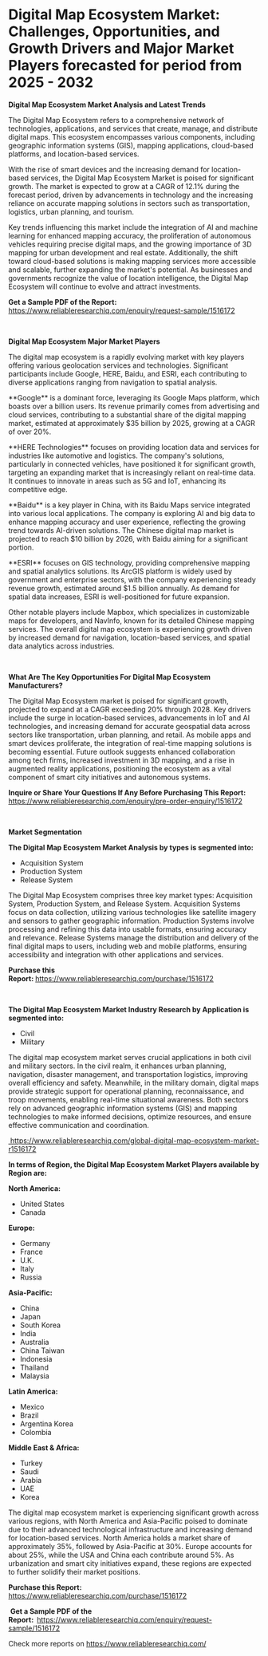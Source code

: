 <p><h1>Digital Map Ecosystem Market: Challenges, Opportunities, and Growth Drivers and Major Market Players forecasted for period from 2025 - 2032</h1></p><p><strong>Digital Map Ecosystem Market Analysis and Latest Trends</strong></p>
<p><p>The Digital Map Ecosystem refers to a comprehensive network of technologies, applications, and services that create, manage, and distribute digital maps. This ecosystem encompasses various components, including geographic information systems (GIS), mapping applications, cloud-based platforms, and location-based services. </p><p>With the rise of smart devices and the increasing demand for location-based services, the Digital Map Ecosystem Market is poised for significant growth. The market is expected to grow at a CAGR of 12.1% during the forecast period, driven by advancements in technology and the increasing reliance on accurate mapping solutions in sectors such as transportation, logistics, urban planning, and tourism.</p><p>Key trends influencing this market include the integration of AI and machine learning for enhanced mapping accuracy, the proliferation of autonomous vehicles requiring precise digital maps, and the growing importance of 3D mapping for urban development and real estate. Additionally, the shift toward cloud-based solutions is making mapping services more accessible and scalable, further expanding the market's potential. As businesses and governments recognize the value of location intelligence, the Digital Map Ecosystem will continue to evolve and attract investments.</p></p>
<p><strong>Get a Sample PDF of the Report:&nbsp;</strong> <a href="https://www.reliableresearchiq.com/enquiry/request-sample/1516172?utm_campaign=3026&utm_medium=2&utm_source=Github&utm_content=ia&utm_term=29032025&utm_id=digital-map-ecosystem">https://www.reliableresearchiq.com/enquiry/request-sample/1516172</a></p>
<p>&nbsp;</p>
<p><strong>Digital Map Ecosystem Major Market Players</strong></p>
<p><p>The digital map ecosystem is a rapidly evolving market with key players offering various geolocation services and technologies. Significant participants include Google, HERE, Baidu, and ESRI, each contributing to diverse applications ranging from navigation to spatial analysis.</p><p>**Google** is a dominant force, leveraging its Google Maps platform, which boasts over a billion users. Its revenue primarily comes from advertising and cloud services, contributing to a substantial share of the digital mapping market, estimated at approximately $35 billion by 2025, growing at a CAGR of over 20%.</p><p>**HERE Technologies** focuses on providing location data and services for industries like automotive and logistics. The company's solutions, particularly in connected vehicles, have positioned it for significant growth, targeting an expanding market that is increasingly reliant on real-time data. It continues to innovate in areas such as 5G and IoT, enhancing its competitive edge.</p><p>**Baidu** is a key player in China, with its Baidu Maps service integrated into various local applications. The company is exploring AI and big data to enhance mapping accuracy and user experience, reflecting the growing trend towards AI-driven solutions. The Chinese digital map market is projected to reach $10 billion by 2026, with Baidu aiming for a significant portion.</p><p>**ESRI** focuses on GIS technology, providing comprehensive mapping and spatial analytics solutions. Its ArcGIS platform is widely used by government and enterprise sectors, with the company experiencing steady revenue growth, estimated around $1.5 billion annually. As demand for spatial data increases, ESRI is well-positioned for future expansion.</p><p>Other notable players include Mapbox, which specializes in customizable maps for developers, and NavInfo, known for its detailed Chinese mapping services. The overall digital map ecosystem is experiencing growth driven by increased demand for navigation, location-based services, and spatial data analytics across industries.</p></p>
<p>&nbsp;</p>
<p><strong>What Are The Key Opportunities For Digital Map Ecosystem Manufacturers?</strong></p>
<p><p>The Digital Map Ecosystem market is poised for significant growth, projected to expand at a CAGR exceeding 20% through 2028. Key drivers include the surge in location-based services, advancements in IoT and AI technologies, and increasing demand for accurate geospatial data across sectors like transportation, urban planning, and retail. As mobile apps and smart devices proliferate, the integration of real-time mapping solutions is becoming essential. Future outlook suggests enhanced collaboration among tech firms, increased investment in 3D mapping, and a rise in augmented reality applications, positioning the ecosystem as a vital component of smart city initiatives and autonomous systems.</p></p>
<p><strong>Inquire or Share Your Questions If Any Before Purchasing This Report:</strong> <a href="https://www.reliableresearchiq.com/enquiry/pre-order-enquiry/1516172?utm_campaign=3026&utm_medium=2&utm_source=Github&utm_content=ia&utm_term=29032025&utm_id=digital-map-ecosystem">https://www.reliableresearchiq.com/enquiry/pre-order-enquiry/1516172</a></p>
<p>&nbsp;</p>
<p><strong>Market Segmentation</strong></p>
<p><strong>The Digital Map Ecosystem Market Analysis by types is segmented into:</strong></p>
<p><ul><li>Acquisition System</li><li>Production System</li><li>Release System</li></ul></p>
<p><p>The Digital Map Ecosystem comprises three key market types: Acquisition System, Production System, and Release System. Acquisition Systems focus on data collection, utilizing various technologies like satellite imagery and sensors to gather geographic information. Production Systems involve processing and refining this data into usable formats, ensuring accuracy and relevance. Release Systems manage the distribution and delivery of the final digital maps to users, including web and mobile platforms, ensuring accessibility and integration with other applications and services.</p></p>
<p><strong>Purchase this Report:&nbsp;</strong><a href="https://www.reliableresearchiq.com/purchase/1516172?utm_campaign=3026&utm_medium=2&utm_source=Github&utm_content=ia&utm_term=29032025&utm_id=digital-map-ecosystem">https://www.reliableresearchiq.com/purchase/1516172</a></p>
<p>&nbsp;</p>
<p><strong>The Digital Map Ecosystem Market Industry Research by Application is segmented into:</strong></p>
<p><ul><li>Civil</li><li>Military</li></ul></p>
<p><p>The digital map ecosystem market serves crucial applications in both civil and military sectors. In the civil realm, it enhances urban planning, navigation, disaster management, and transportation logistics, improving overall efficiency and safety. Meanwhile, in the military domain, digital maps provide strategic support for operational planning, reconnaissance, and troop movements, enabling real-time situational awareness. Both sectors rely on advanced geographic information systems (GIS) and mapping technologies to make informed decisions, optimize resources, and ensure effective communication and coordination.</p></p>
<p><a href="https://www.reliableresearchiq.com/global-digital-map-ecosystem-market-r1516172?utm_campaign=3026&utm_medium=2&utm_source=Github&utm_content=ia&utm_term=29032025&utm_id=digital-map-ecosystem">&nbsp;https://www.reliableresearchiq.com/global-digital-map-ecosystem-market-r1516172</a></p>
<p><strong>In terms of Region, the Digital Map Ecosystem Market Players available by Region are:</strong></p>
<p>
    <p> <strong> North America: </strong>
        <ul>
            <li>United States</li>
            <li>Canada</li>
        </ul>
        </p> 
    <p> <strong> Europe: </strong>
        <ul>
            <li>Germany</li>
            <li>France</li>
            <li>U.K.</li>
            <li>Italy</li>
            <li>Russia</li>
        </ul>
        </p> 
    <p> <strong> Asia-Pacific: </strong>
        <ul>
            <li>China</li>
            <li>Japan</li>
            <li>South Korea</li>
            <li>India</li>
            <li>Australia</li>
            <li>China Taiwan</li>
            <li>Indonesia</li>
            <li>Thailand</li>
            <li>Malaysia</li>
        </ul>
        </p> 
    <p> <strong> Latin America: </strong>
        <ul>
            <li>Mexico</li>
            <li>Brazil</li>
            <li>Argentina Korea</li>
            <li>Colombia</li>
        </ul>
        </p> 
    <p> <strong> Middle East & Africa: </strong>
        <ul>
            <li>Turkey</li>
            <li>Saudi</li>
            <li>Arabia</li>
            <li>UAE</li>
            <li>Korea</li>
        </ul>
    </p>
    </p>
<p><p>The digital map ecosystem market is experiencing significant growth across various regions, with North America and Asia-Pacific poised to dominate due to their advanced technological infrastructure and increasing demand for location-based services. North America holds a market share of approximately 35%, followed by Asia-Pacific at 30%. Europe accounts for about 25%, while the USA and China each contribute around 5%. As urbanization and smart city initiatives expand, these regions are expected to further solidify their market positions.</p></p>
<p><strong>Purchase this Report: </strong><a href="https://www.reliableresearchiq.com/purchase/1516172?utm_campaign=3026&utm_medium=2&utm_source=Github&utm_content=ia&utm_term=29032025&utm_id=digital-map-ecosystem">https://www.reliableresearchiq.com/purchase/1516172</a></p>
<p>&nbsp;<strong>Get a Sample PDF of the Report:&nbsp;&nbsp;</strong><a href="https://www.reliableresearchiq.com/enquiry/request-sample/1516172?utm_campaign=3026&utm_medium=2&utm_source=Github&utm_content=ia&utm_term=29032025&utm_id=digital-map-ecosystem">https://www.reliableresearchiq.com/enquiry/request-sample/1516172</a></p>
<p><strong></strong></p>
<p>Check more reports on <a href="https://www.reliableresearchiq.com/?utm_campaign=3026&utm_medium=2&utm_source=Github&utm_content=ia&utm_term=29032025&utm_id=digital-map-ecosystem">https://www.reliableresearchiq.com/</a></p>